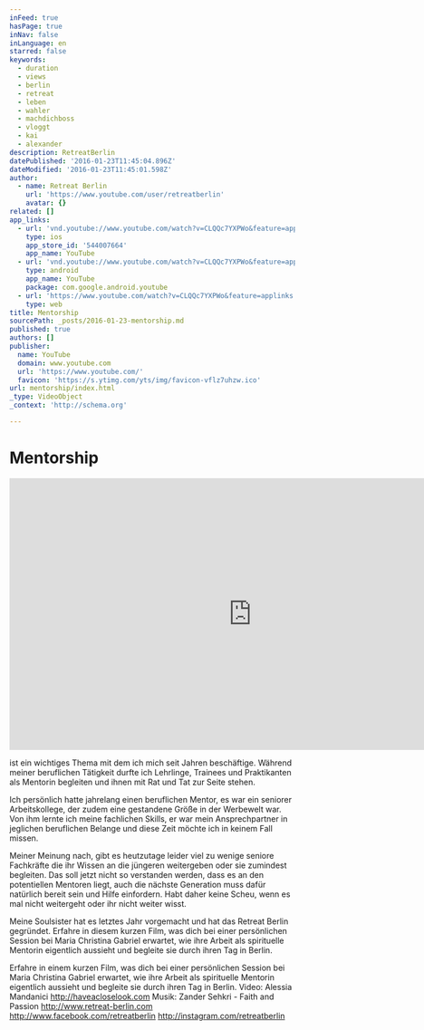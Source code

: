 ```yaml
---
inFeed: true
hasPage: true
inNav: false
inLanguage: en
starred: false
keywords:
  - duration
  - views
  - berlin
  - retreat
  - leben
  - wahler
  - machdichboss
  - vloggt
  - kai
  - alexander
description: RetreatBerlin
datePublished: '2016-01-23T11:45:04.896Z'
dateModified: '2016-01-23T11:45:01.598Z'
author:
  - name: Retreat Berlin
    url: 'https://www.youtube.com/user/retreatberlin'
    avatar: {}
related: []
app_links:
  - url: 'vnd.youtube://www.youtube.com/watch?v=CLQQc7YXPWo&feature=applinks'
    type: ios
    app_store_id: '544007664'
    app_name: YouTube
  - url: 'vnd.youtube://www.youtube.com/watch?v=CLQQc7YXPWo&feature=applinks'
    type: android
    app_name: YouTube
    package: com.google.android.youtube
  - url: 'https://www.youtube.com/watch?v=CLQQc7YXPWo&feature=applinks'
    type: web
title: Mentorship
sourcePath: _posts/2016-01-23-mentorship.md
published: true
authors: []
publisher:
  name: YouTube
  domain: www.youtube.com
  url: 'https://www.youtube.com/'
  favicon: 'https://s.ytimg.com/yts/img/favicon-vflz7uhzw.ico'
url: mentorship/index.html
_type: VideoObject
_context: 'http://schema.org'

---
```

# Mentorship

<iframe src="https://cdn.embedly.com/widgets/media.html?src=https%3A%2F%2Fwww.youtube.com%2Fembed%2FCLQQc7YXPWo%3Ffeature%3Doembed&amp;url=https%3A%2F%2Fwww.youtube.com%2Fwatch%3Fv%3DCLQQc7YXPWo&amp;image=https%3A%2F%2Fi.ytimg.com%2Fvi%2FCLQQc7YXPWo%2Fhqdefault.jpg&amp;key=b7d04c9b404c499eba89ee7072e1c4f7&amp;type=text%2Fhtml&amp;schema=youtube" width="854" height="480" scrolling="no" frameborder="0" allowfullscreen="allowfullscreen" style=""></iframe>

ist ein wichtiges Thema mit dem ich mich seit Jahren beschäftige. Während meiner beruflichen Tätigkeit durfte ich Lehrlinge, Trainees und Praktikanten als Mentorin begleiten und ihnen mit Rat und Tat zur Seite stehen. 

Ich persönlich hatte jahrelang einen beruflichen Mentor, es war ein seniorer Arbeitskollege, der zudem eine gestandene Größe in der Werbewelt war. Von ihm lernte ich meine fachlichen Skills, er war mein Ansprechpartner in jeglichen beruflichen Belange und diese Zeit möchte ich in keinem Fall missen.

Meiner Meinung nach, gibt es heutzutage leider viel zu wenige seniore Fachkräfte die ihr Wissen an die jüngeren weitergeben oder sie zumindest begleiten. Das soll jetzt nicht so verstanden werden, dass es an den potentiellen Mentoren liegt, auch die nächste Generation muss dafür natürlich bereit sein und Hilfe einfordern. Habt daher keine Scheu, wenn es mal nicht weitergeht oder ihr nicht weiter wisst. 

Meine Soulsister hat es letztes Jahr vorgemacht und hat das Retreat Berlin gegründet. Erfahre in diesem kurzen Film, was dich bei einer persönlichen Session bei Maria Christina Gabriel erwartet, wie ihre Arbeit als spirituelle Mentorin eigentlich aussieht und begleite sie durch ihren Tag in Berlin. 

Erfahre in einem kurzen Film, was dich bei einer persönlichen Session bei Maria Christina Gabriel erwartet, wie ihre Arbeit als spirituelle Mentorin eigentlich aussieht und begleite sie durch ihren Tag in Berlin. Video: Alessia Mandanici http://haveacloselook.com Musik: Zander Sehkri - Faith and Passion http://www.retreat-berlin.com http://www.facebook.com/retreatberlin http://instagram.com/retreatberlin